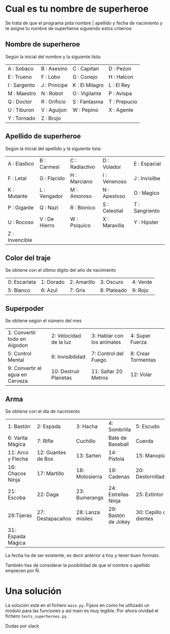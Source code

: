 # Cual es tu nombre de superheroe

Se trata de que el programa pida nombre | apellido y fecha de nacimiento y te asigne tu nombre de superheroe siguiendo estos criterios:

## Nombre de superheroe

Según la inicial del nombre y la siguiente lista:

| | | | |
|---|---|---|---|
|  A :  Sobaco  |  B :  Asesino  |  C :  Capitan  |  D :  Pezon  | 
|  E :  Trueno  |  F :  Lobo  |  G :  Conejo  |  H :  Halcon  |
|  I :  Sargento  |  J :  Principe  |  K :  El Milagro  |  L :  El Rey  |
|  M :  Maestro  |  N :  Robot  |  O :  Vigilante  |  P :  Avispa  |
|  Q :  Doctor  |  R :  Orificio  |  S :  Fantasma  |  T :  Prepucio  | 
|  U :  Tiburon  |  V :  Aguijon  |  W :  Pepino  |  X :  Agente  |
|  Y :  Tornado  |  Z :  Brujo 

## Apellido de superheroe

Según la inicial del apellido y la siguiente lista:

| | | | | |
|---|---|---|---|---|
| A :  Elastico  |  B :  Carmesi  |  C :  Radiactivo  |  D :  Volador  |  E :  Espacial |
| F :  Letal  |  G :  Flacido  |  H :  Marciano  |  I :  Venenoso  |  J :  Invisilbe |
| K :  Mutante  |  L :  Vengador  |  M :  Amoroso  |  N :  Apestoso  |  O :  Magico |
| P :  Gigante  |  Q :  Nazi  |  R :  Bionico  |  S :  Celestial  |  T :  Sangriento |
| U :  Rocoso  |  V :  De Hierro  |  W :  Psiquico  |  X :  Maravilla  |  Y :  Hipster |
| Z :  Invencible 

## Color del traje

Se obtiene con el último dígito del año de nacimiento

| | | | | |
|---|---|---|---|---|
|0:  Escarlata  | 1:  Dorado  | 2:  Amarillo  | 3:  Oscuro  | 4:  Verde  |
|5:  Blanco  | 6:  Azul  | 7:  Gris  | 8:  Plateado  | 9:  Rojo  |

## Superpoder

Se obtiene según el número del mes

| | | | |
|---|---|---|---|
1:  Convertir todo en Algodon  | 2:  Velocidad de la luz  | 3:  Hablar con los animales  | 4:  Super Fuerza |
|5:  Control Mental  | 6:  Invisibilidad  | 7:  Control del Fuego  | 8:  Crear Tormentas |
|9:  Convertir el agua en Cerveza  | 10:  Destruir Planetas  | 11:  Saltar 20 Metros  | 12:  Volar 

## Arma

Se obtiene con el día de nacimiento

| | | | | |
|---|---|---|---|---|
| 1: Bastón  | 2: Espada  | 3: Hacha  | 4: Sombrilla  | 5: Escudo  |
| 6: Varita Mágica  | 7: Rifle  |  Cuchillo  |  Bate de Baseball  |  Cuerda |
| 11: Arco y Flecha  | 12: Guantes de Box  |  13: Sarten  |  14: Pistola  |  15: Manopla  |
| 16: Chacos Ninja  |  17: Martillo  |  18: Motosierra | 19: Cadenas  |  20: Destornillador |
|  21: Escoba  |  22: Daga  |  23: Bumerangs  |  24: Estrellas Ninja  |  25: Extintor  |
|  26:Tijeras  |  27: Destapacaños  | 28: Lanza misiles  |  29: Bastón de Jokey  | 30: Cepillo de dientes  |
|  31: Espada Mágica 

La fecha ha de ser existente, es decir anterior a hoy y tener buen formato.

También has de considerar la posibilidad de que el nombre o apellido empiecen por Ñ.

# Una solución

La solución está en el fichero `main.py`. Fijaos en como he utilizado un módulo para las funciones y así main es muy legible. Por ahora olvidad el fichero `tests_superheroes.py`.

Dudas por slack
